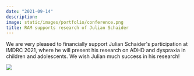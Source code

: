 ```yaml
---
date: "2021-09-14"
description: 
image: static/images/portfolio/conference.png
title: RAM supports research of Julian Schaider
---
```


We are very pleased to financially support Julian Schaider's participation at IMDRC 2021, where he will present his research on ADHD and dyspraxia in children and adolescents. We wish Julian much success in his research!

![](/images/portfolio/home-schooling.png)
